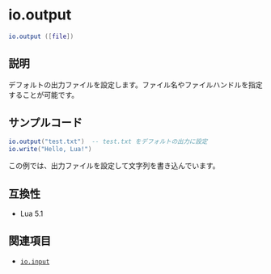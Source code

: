 # io.output

```lua
io.output ([file])
```

## 説明

デフォルトの出力ファイルを設定します。ファイル名やファイルハンドルを指定することが可能です。

## サンプルコード

```lua
io.output("test.txt")  -- test.txt をデフォルトの出力に設定
io.write("Hello, Lua!")
```

この例では、出力ファイルを設定して文字列を書き込んでいます。

## 互換性

- Lua 5.1

## 関連項目

- [`io.input`](input.md)